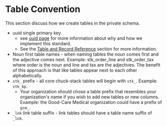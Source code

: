 # Table Convention

This section discuss how we create tables in the private schema.

- uuid single primary key
  - see [uuid page](./uuid.md) for more information about why and how we implement this standard.
  - See the [Table and Record Reference](./table-record-convention.md) section for more information.
- Noun first table names - when naming tables the noun comes first and the adjective comes next. Example: stk_order_line and stk_order_tax where order is the noun and line and tax are the adjectives. The benefit of this approach is that like tables appear next to each other alphabetically. 
- `stk_` prefix - all core chuck-stack tables will begin with `stk_`. Example: `stk_bp`.
  - Your organization should chose a table prefix that resembles your organization's name if you wish to add new tables or new columns. Example: the Good-Care Medical organization could have a prefix of `gcm_`.
- `_lnk` link table suffix - link tables should have a table name suffix of `_lnk`.
